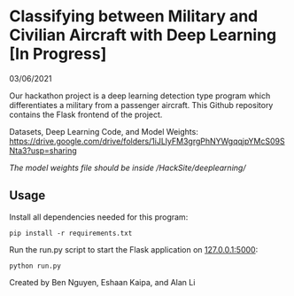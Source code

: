 # Classifying between Military and Civilian Aircraft with Deep Learning [In Progress]

03/06/2021

Our hackathon project is a deep learning detection type program which differentiates a military from a passenger aircraft. This Github repository contains the Flask frontend of the project.

Datasets, Deep Learning Code, and Model Weights: https://drive.google.com/drive/folders/1iJLlyFM3grgPhNYWgqqjpYMcS09SNta3?usp=sharing

*The model weights file should be inside /HackSite/deeplearning/*

## Usage

Install all dependencies needed for this program:
```
pip install -r requirements.txt
```

Run the run.py script to start the Flask application on [127.0.0.1:5000](url):
```
python run.py
```


Created by Ben Nguyen, Eshaan Kaipa, and Alan Li

